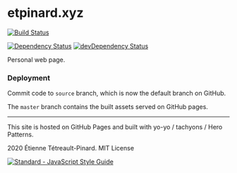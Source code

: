 # etpinard.xyz

[![Build Status](https://travis-ci.org/etpinard/etpinard.github.io.svg?branch=master)](https://travis-ci.org/etpinard/etpinard.github.io)

[![Dependency Status](https://david-dm.org/etpinard/etpinard.github.io.svg?style=flat-square)](https://david-dm.org/etpinard/etpinard.github.io)
[![devDependency Status](https://david-dm.org/etpinard/etpinard.github.io/dev-status.svg?style=flat-square)](https://david-dm.org/etpinard/etpinard.github.io?type=dev)

Personal web page.


### Deployment

Commit code to `source` branch, which is now the default branch on GitHub.

The `master` branch contains the built assets served on GitHub pages.

---

This site is hosted on GitHub Pages and built with yo-yo / tachyons / Hero Patterns.

2020 Étienne Tétreault-Pinard. MIT License

[![Standard - JavaScript Style Guide](https://cdn.rawgit.com/feross/standard/master/badge.svg)](https://github.com/feross/standard)
